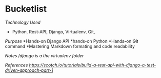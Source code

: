 # Bucketlist

*Technology Used*
* Python, Rest-API, Django, Virtualenv, Git,

*Purpose*
*Hands-on Django API
*hands-on Python
*Hands-on Git command
*Mastering Markdown formating and code readability

*Notes*
*/django is a the virtualenv folder*

*References*
*https://scotch.io/tutorials/build-a-rest-api-with-django-a-test-driven-approach-part-1*


